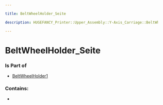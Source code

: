 ```yaml
---

title: BeltWheelHolder_Seite

description: HUGEFANCY_Printer::Upper_Assembly::Y-Axis_Carriage::BeltWheelHolder1::BeltWheelHolder_Seite

---
```

# BeltWheelHolder_Seite
<script>
    var geoarray = '{"BeltWheelHolder_Seite": {}}';
</script>
<script>
    var basepath = '/assets/HUGEFANCY_Printer/Upper_Assembly/Y-Axis_Carriage/BeltWheelHolder1/';
</script>
<link rel="stylesheet" href="/css/container.css">

<div id="container"></div>

<!-- these are the required scripts for the three.js scene -->
<script src="/lib/three.min.js"></script>
<script src="/lib/OrbitControls.js"></script>
<script src="/lib/RectAreaLightUniformsLib.js"></script>
<!-- this is your app's lib file -->
<script src="/lib/triceratops_app.js"></script>
### Is Part of
- [BeltWheelHolder1](../BeltWheelHolder1)  

### Contains:
- [](./BeltWheelHolder_Seite/)

